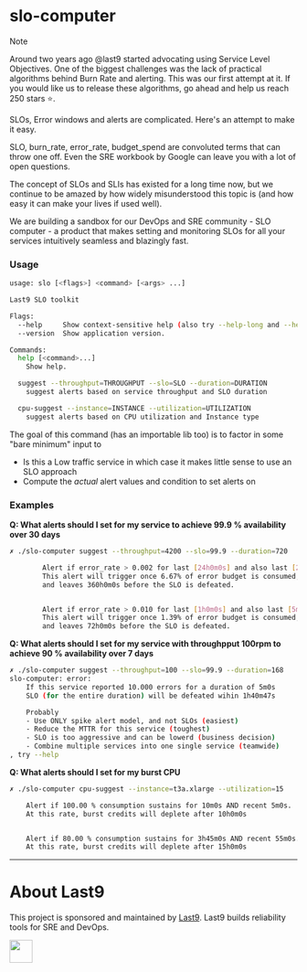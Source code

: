# slo-computer

> [!Note]
> Around two years ago @last9 started advocating using Service Level Objectives.
> One of the biggest challenges was the lack of practical algorithms behind Burn Rate and alerting. This was our first attempt at it.
> If you would like us to release these algorithms, go ahead and help us reach 250 stars ⭐️. 

SLOs, Error windows and alerts are complicated. Here's an attempt to make it
easy.

SLO, burn_rate, error_rate, budget_spend are convoluted terms that can throw one
off. Even the SRE workbook by Google can leave you with a lot of open questions.

The concept of SLOs and SLIs has existed for a long time now, but we continue to
be amazed by how widely misunderstood this topic is (and how easy it can make
your lives if used well).

We are building a sandbox for our DevOps and SRE community - SLO computer - a
product that makes setting and monitoring SLOs for all your services intuitively
seamless and blazingly fast.

### Usage

```bash
usage: slo [<flags>] <command> [<args> ...]

Last9 SLO toolkit

Flags:
  --help     Show context-sensitive help (also try --help-long and --help-man).
  --version  Show application version.

Commands:
  help [<command>...]
    Show help.

  suggest --throughput=THROUGHPUT --slo=SLO --duration=DURATION
    suggest alerts based on service throughput and SLO duration

  cpu-suggest --instance=INSTANCE --utilization=UTILIZATION
    suggest alerts based on CPU utilization and Instance type
```

The goal of this command (has an importable lib too) is to factor in some "bare
minimum" input to

- Is this a Low traffic service in which case it makes little sense to use an
  SLO approach
- Compute the _actual_ alert values and condition to set alerts on

### Examples

**Q: What alerts should I set for my service to achieve 99.9 % availability over
30 days**

```bash
✗ ./slo-computer suggest --throughput=4200 --slo=99.9 --duration=720

		Alert if error_rate > 0.002 for last [24h0m0s] and also last [2h0m0s]
		This alert will trigger once 6.67% of error budget is consumed,
		and leaves 360h0m0s before the SLO is defeated.


		Alert if error_rate > 0.010 for last [1h0m0s] and also last [5m0s]
		This alert will trigger once 1.39% of error budget is consumed,
		and leaves 72h0m0s before the SLO is defeated.
```

**Q: What alerts should I set for my service with throughpput 100rpm to achieve
90 % availability over 7 days**

```bash
✗ ./slo-computer suggest --throughput=100 --slo=99.9 --duration=168
slo-computer: error:
	If this service reported 10.000 errors for a duration of 5m0s
	SLO (for the entire duration) will be defeated wihin 1h40m47s

	Probably
	- Use ONLY spike alert model, and not SLOs (easiest)
	- Reduce the MTTR for this service (toughest)
	- SLO is too aggressive and can be lowerd (business decision)
	- Combine multiple services into one single service (teamwide)
, try --help
```

**Q: What alerts should I set for my burst CPU**

```bash
✗ ./slo-computer cpu-suggest --instance=t3a.xlarge --utilization=15

	Alert if 100.00 % consumption sustains for 10m0s AND recent 5m0s.
	At this rate, burst credits will deplete after 10h0m0s


	Alert if 80.00 % consumption sustains for 3h45m0s AND recent 55m0s.
	At this rate, burst credits will deplete after 15h0m0s
```

---

# About Last9

This project is sponsored and maintained by [Last9](https://last9.io). Last9 builds reliability tools for SRE and DevOps.

<a href="https://last9.io"><img src="https://last9.github.io/assets/email-logo-green.png" alt="" loading="lazy" height="40px" /></a>
